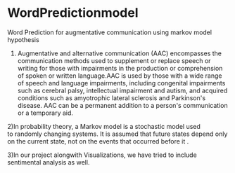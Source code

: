 # WordPredictionmodel
Word Prediction for augmentative communication using markov model hypothesis

1) Augmentative and alternative communication (AAC) encompasses the communication methods used to supplement or replace speech or writing for those with impairments in the production or comprehension of spoken or written language.AAC is used by those with a wide range of speech and language impairments, including congenital impairments such as cerebral palsy, intellectual impairment and autism, and acquired conditions such as amyotrophic lateral sclerosis and Parkinson's disease. AAC can be a permanent addition to a person's communication or a temporary aid.


2)In probability theory, a Markov model is a stochastic model used to randomly changing systems. It is assumed that future states depend only on the current state, not on the events that occurred before it .

3)In our project alongwith Visualizations, we have tried to include sentimental analysis as well.
